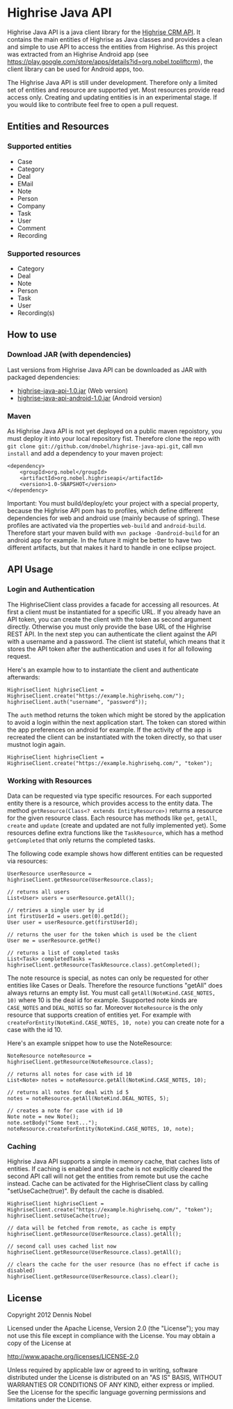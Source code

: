 # Highrise Java API

Highrise Java API is a java client library for the [Highrise CRM API](http://github.com/37signals/highrise-api/). It contains the main entities of Highrise as Java classes and provides a clean and simple to use API to access the entities from Highrise. As this project was extracted from an Highrise Android app (see https://play.google.com/store/apps/details?id=org.nobel.topliftcrm), the client library can be used for Android apps, too.

The Highrise Java API is still under development. Therefore only a limited set of entities and resource are supported yet. Most resources provide read access only. Creating and updating entities is in an experimental stage. If you would  like to contribute feel free to open a pull request.

## Entities and Resources

### Supported entities

* Case
* Category
* Deal
* EMail
* Note
* Person
* Company
* Task
* User
* Comment
* Recording

### Supported resources

* Category
* Deal
* Note
* Person
* Task
* User
* Recording(s)

## How to use

### Download JAR (with dependencies)

Last versions from Highrise Java API can be downloaded as JAR with packaged dependencies:

* [highrise-java-api-1.0.jar](https://github.com/dnobel/highrise-java-api/raw/master/release/highrise-java-api-1.0.jar) (Web version)
* [highrise-java-api-android-1.0.jar](https://github.com/dnobel/highrise-java-api/raw/master/release/highrise-java-api-android-1.0.jar) (Android version)

### Maven

As Highrise Java API is not yet deployed on a public maven repoistory, you must deploy it into your local repository fist. Therefore clone the repo with `git clone git://github.com/dnobel/highrise-java-api.git`, call `mvn install` and add a dependency to your maven project:

    <dependency>
        <groupId>org.nobel</groupId>
        <artifactId>org.nobel.highriseapi</artifactId>
        <version>1.0-SNAPSHOT</version>
    </dependency>

Important: You must build/deploy/etc your project with a special property, because the Highrise API pom has to profiles, which define different dependencies for web and android use (mainly because of spring). These profiles are activated via the properties `web-build` and `android-build`. Therefore start your maven build with `mvn package -Dandroid-build` for an android app for example. In the future it might be better to have two different artifacts, but that makes it hard to handle in one eclipse project.

## API Usage

### Login and Authentication

The HighriseClient class provides a facade for accessing all resources. At first a client must be instantiated for a specific URL. If you already have an API token, you can create the client with the token as second argument directly. Otherwise you must only provide the base URL of the Highrise REST API. In the next step you can authenticate the client against the API with a username and a password. The client ist stateful, which means that it stores the API token after the authentication and uses it for all following request.   

Here's an example how to to instantiate the client and authenticate afterwards:

    HighriseClient highriseClient = HighriseClient.create("https://example.highrisehq.com/");
    highriseClient.auth("username", "password"));

The `auth` method returns the token which might be stored by the application to avoid a login within the next application start. The token can stored within the app preferences on android for example. If the activity of the app is recreated the client can be instantiated with the token directly, so that user mustnot login again.

    HighriseClient highriseClient = HighriseClient.create("https://example.highrisehq.com/", "token");

### Working with Resources

Data can be requested via type specific resources. For each supported entity there is a resource, which provides access to the entity data. The method `getResource(Class<? extends EntityResource>)` returns a resource for the given resource class. Each resource has methods like `get`, `getAll`, `create` and `update` (create and updated are not fully implemented yet). Some resources define extra functions like the `TaskResource`, which has a method `getCompleted` that only returns the completed tasks.

The following code example shows how different entities can be requested via resources:

    UserResource userResource = highriseClient.getResource(UserResource.class);
    
    // returns all users
    List<User> users = userResource.getAll();
    
    // retrievs a single user by id
    int firstUserId = users.get(0).getId();
    User user = userResource.get(firstUserId);
    
    // returns the user for the token which is used be the client
    User me = userResource.getMe()
    
    // returns a list of completed tasks
    List<Task> completedTasks = highriseClient.getResource(TaskResource.class).getCompleted();

The note resource is special, as notes can only be requested for other entities like Cases or Deals. Therefore the resource functions "getAll" does always returns an empty list. You must call `getAll(NoteKind.CASE_NOTES, 10)` where 10 is the deal id for example. Ssupported note kinds are `CASE_NOTES` and `DEAL_NOTES` so far. Moreover `NoteResource` is the only resource that supports creation of entities yet. For example with `createForEntity(NoteKind.CASE_NOTES, 10, note)` you can create note for a case with the id 10.

Here's an example snippet how to use the NoteResource:

    NoteResource noteResource = highriseClient.getResource(NoteResource.class);
    
    // returns all notes for case with id 10
    List<Note> notes = noteResource.getAll(NoteKind.CASE_NOTES, 10);
    
    // returns all notes for deal with id 5
    notes = noteResource.getAll(NoteKind.DEAL_NOTES, 5);
    
    // creates a note for case with id 10
    Note note = new Note();
    note.setBody("Some text...");
    noteResource.createForEntity(NoteKind.CASE_NOTES, 10, note);
    
### Caching

Highrise Java API supports a simple in memory cache, that caches lists of entities. If caching is enabled and the cache is not explicitly cleared the second API call will not get the entities from remote but use the cache instead. Cache can be activated for the HighriseClient class by calling "setUseCache(true)". By default the cache is disabled.

    HighriseClient highriseClient = HighriseClient.create("https://example.highrisehq.com/", "token");
    highriseClient.setUseCache(true);
    
    // data will be fetched from remote, as cache is empty
    highriseClient.getResource(UserResource.class).getAll();
    
    // second call uses cached list now 
    highriseClient.getResource(UserResource.class).getAll();
    
    // clears the cache for the user resource (has no effect if cache is disabled)
    highriseClient.getResource(UserResource.class).clear();
    
## License

Copyright 2012 Dennis Nobel

Licensed under the Apache License, Version 2.0 (the "License");
you may not use this file except in compliance with the License.
You may obtain a copy of the License at

   http://www.apache.org/licenses/LICENSE-2.0

Unless required by applicable law or agreed to in writing, software
distributed under the License is distributed on an "AS IS" BASIS,
WITHOUT WARRANTIES OR CONDITIONS OF ANY KIND, either express or implied.
See the License for the specific language governing permissions and
limitations under the License.    
